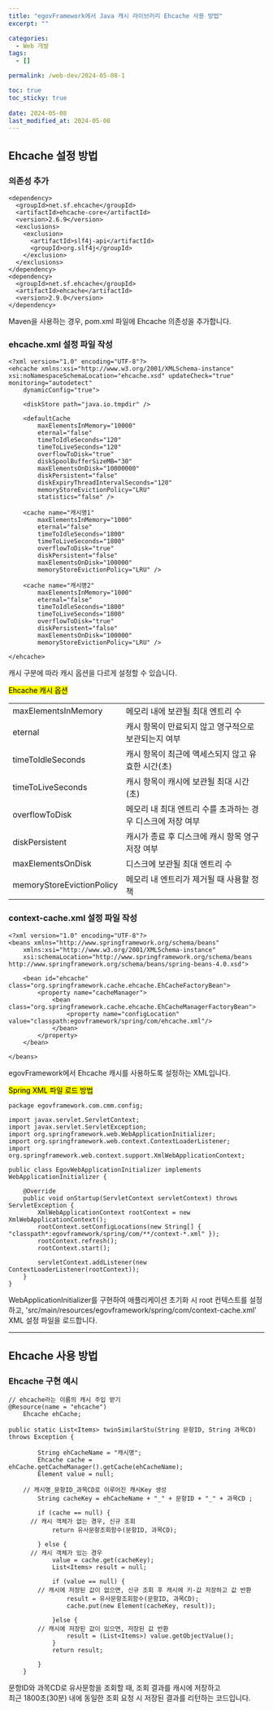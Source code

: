 ```yaml
---
title: "egovFramework에서 Java 캐시 라이브러리 Ehcache 사용 방법"
excerpt: ""

categories:
  - Web 개발
tags:
  - []

permalink: /web-dev/2024-05-08-1

toc: true
toc_sticky: true
 
date: 2024-05-08
last_modified_at: 2024-05-08
---
```


## Ehcache 설정 방법

### 의존성 추가
```
<dependency>
  <groupId>net.sf.ehcache</groupId>
  <artifactId>ehcache-core</artifactId>
  <version>2.6.9</version>
  <exclusions>
    <exclusion>
      <artifactId>slf4j-api</artifactId>
      <groupId>org.slf4j</groupId>
    </exclusion>
  </exclusions>
</dependency>
<dependency>
  <groupId>net.sf.ehcache</groupId>
  <artifactId>ehcache</artifactId>
  <version>2.9.0</version>
</dependency>
```
Maven을 사용하는 경우, pom.xml 파일에 Ehcache 의존성을 추가합니다.

### ehcache.xml 설정 파일 작성
```
<?xml version="1.0" encoding="UTF-8"?>
<ehcache xmlns:xsi="http://www.w3.org/2001/XMLSchema-instance" xsi:noNamespaceSchemaLocation="ehcache.xsd" updateCheck="true" monitoring="autodetect"
	dynamicConfig="true">
	
	<diskStore path="java.io.tmpdir" />
	 
	<defaultCache 
		maxElementsInMemory="10000" 
		eternal="false" 
		timeToIdleSeconds="120" 
		timeToLiveSeconds="120" 
		overflowToDisk="true"
		diskSpoolBufferSizeMB="30" 
		maxElementsOnDisk="10000000" 
		diskPersistent="false" 
		diskExpiryThreadIntervalSeconds="120" 
		memoryStoreEvictionPolicy="LRU"
		statistics="false" />
	
	<cache name="캐시명1" 
		maxElementsInMemory="1000" 
		eternal="false" 
		timeToIdleSeconds="1800" 
		timeToLiveSeconds="1800" 
		overflowToDisk="true" 
		diskPersistent="false"
		maxElementsOnDisk="100000" 
		memoryStoreEvictionPolicy="LRU" />
			
	<cache name="캐시명2" 
		maxElementsInMemory="1000" 
		eternal="false" 
		timeToIdleSeconds="1800" 
		timeToLiveSeconds="1800" 
		overflowToDisk="true" 
		diskPersistent="false"
		maxElementsOnDisk="100000" 
		memoryStoreEvictionPolicy="LRU" />

</ehcache>
```
캐시 구분에 따라 캐시 옵션을 다르게 설정할 수 있습니다.

<mark>Ehcache 캐시 옵션</mark>
<table class="table_2_left">
  <tbody>
    <tr>
      <td>maxElementsInMemory</td>
      <td>메모리 내에 보관될 최대 엔트리 수</td>
    </tr>
    <tr>
      <td>eternal</td>
      <td>캐시 항목이 만료되지 않고 영구적으로 보관되는지 여부</td>
    </tr>
    <tr>
      <td>timeToIdleSeconds</td>
      <td>캐시 항목이 최근에 액세스되지 않고 유효한 시간(초)</td>
    </tr>
    <tr>
      <td>timeToLiveSeconds</td>
      <td>캐시 항목이 캐시에 보관될 최대 시간(초)</td>
    </tr>
    <tr>
      <td>overflowToDisk</td>
      <td>메모리 내 최대 엔트리 수를 초과하는 경우 디스크에 저장 여부</td>
    </tr>
    <tr>
      <td>diskPersistent</td>
      <td>캐시가 종료 후 디스크에 캐시 항목 영구 저장 여부</td>
    </tr>
    <tr>
      <td>maxElementsOnDisk</td>
      <td>디스크에 보관될 최대 엔트리 수</td>
    </tr>
    <tr>
      <td>memoryStoreEvictionPolicy</td>
      <td>메모리 내 엔트리가 제거될 때 사용할 정책</td>
    </tr>
  </tbody>
</table>

### context-cache.xml 설정 파일 작성
```
<?xml version="1.0" encoding="UTF-8"?>
<beans xmlns="http://www.springframework.org/schema/beans"
	xmlns:xsi="http://www.w3.org/2001/XMLSchema-instance"
	xsi:schemaLocation="http://www.springframework.org/schema/beans http://www.springframework.org/schema/beans/spring-beans-4.0.xsd">
  
	<bean id="ehcache" class="org.springframework.cache.ehcache.EhCacheFactoryBean">
	    <property name="cacheManager">
	        <bean class="org.springframework.cache.ehcache.EhCacheManagerFactoryBean">
	            <property name="configLocation" value="classpath:egovframework/spring/com/ehcache.xml"/>
	        </bean>
	    </property>    
	</bean>
	
</beans>
```
egovFramework에서 Ehcache 캐시를 사용하도록 설정하는 XML입니다.

<mark>Spring XML 파일 로드 방법</mark>
```
package egovframework.com.cmm.config;

import javax.servlet.ServletContext;
import javax.servlet.ServletException;
import org.springframework.web.WebApplicationInitializer;
import org.springframework.web.context.ContextLoaderListener;
import org.springframework.web.context.support.XmlWebApplicationContext;

public class EgovWebApplicationInitializer implements WebApplicationInitializer {

	@Override
	public void onStartup(ServletContext servletContext) throws ServletException {
		XmlWebApplicationContext rootContext = new XmlWebApplicationContext();
		rootContext.setConfigLocations(new String[] { "classpath*:egovframework/spring/com/**/context-*.xml" });
		rootContext.refresh();
		rootContext.start();
		
		servletContext.addListener(new ContextLoaderListener(rootContext));
	}
}
```
WebApplicationInitializer를 구현하여 애플리케이션 초기화 시 root 컨텍스트를 설정하고,
'src/main/resources/egovframework/spring/com/context-cache.xml' XML 설정 파일을 로드합니다.

---

## Ehcache 사용 방법

### Ehcache 구현 예시
```
// ehcache라는 이름의 캐시 주입 받기
@Resource(name = "ehcache")
	Ehcache ehCache;

public static List<Items> twinSimilarStu(String 문항ID, String 과목CD) throws Exception {
		
		String ehCacheName = "캐시명";
		Ehcache cache = ehCache.getCacheManager().getCache(ehCacheName);
		Element value = null;
		
    // 캐시명_문항ID_과목CD로 이루어진 캐시Key 생성
		String cacheKey = ehCacheName + "_" + 문항ID + "_" + 과목CD ;

		if (cache == null) {
      // 캐시 객체가 없는 경우, 신규 조회
			return 유사문항조회함수(문항ID, 과목CD);

		} else {
      // 캐시 객체가 있는 경우
			value = cache.get(cacheKey);
			List<Items> result = null;

			if (value == null) {
        // 캐시에 저장된 값이 없으면, 신규 조회 후 캐시에 키-값 저장하고 값 반환
				result = 유사문항조회함수(문항ID, 과목CD);
				cache.put(new Element(cacheKey, result));

			}else {
        // 캐시에 저장된 값이 있으면, 저장된 값 반환
				result = (List<Items>) value.getObjectValue();
			}
			return result;
			
		}
	}
```
문항ID와 과목CD로 유사문항을 조회할 때, 조회 결과를 캐시에 저장하고  
최근 1800초(30분) 내에 동일한 조회 요청 시 저장된 결과를 리턴하는 코드입니다.
